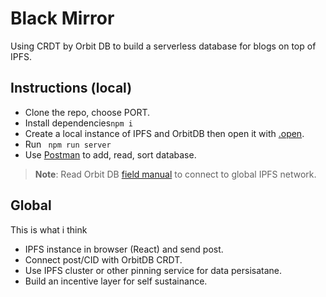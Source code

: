 # Black Mirror
Using CRDT by Orbit DB to build a serverless database for blogs on top of IPFS. 

## Instructions (local)
- Clone the repo, choose PORT.
- Install dependencies``` npm i ```
- Create a local instance of IPFS and OrbitDB then open it with [.open](https://github.com/orbitdb/orbit-db/blob/main/API.md#orbitdbopenaddress-options).
- Run ``` npm run server```
- Use [Postman](https://www.postman.com/) to add, read, sort database.

>**Note**: Read Orbit DB [field manual](https://github.com/orbitdb/field-manual) to connect to global IPFS network.

## Global
This is what i think
- IPFS instance in browser (React) and send post.
- Connect post/CID with OrbitDB CRDT.
- Use IPFS cluster or other pinning service for data persisatane.
- Build an incentive layer for self sustainance.

